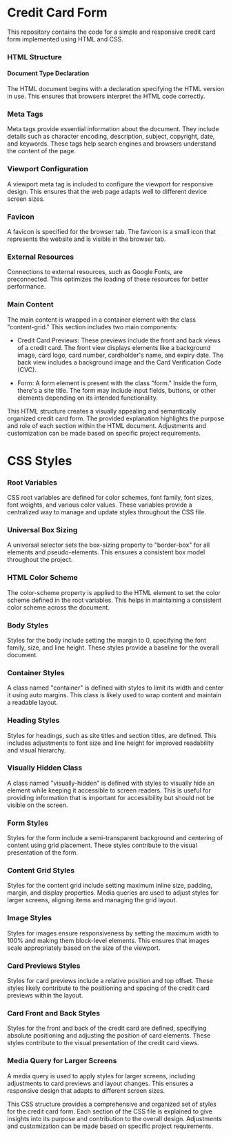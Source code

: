 # Credit Card Form
This repository contains the code for a simple and responsive credit card form implemented using HTML and CSS.

### HTML Structure
#### Document Type Declaration
The HTML document begins with a declaration specifying the HTML version in use. This ensures that browsers interpret the HTML code correctly.

### Meta Tags
Meta tags provide essential information about the document. They include details such as character encoding, description, subject, copyright, date, and keywords. These tags help search engines and browsers understand the content of the page.

### Viewport Configuration
A viewport meta tag is included to configure the viewport for responsive design. This ensures that the web page adapts well to different device screen sizes.

### Favicon
A favicon is specified for the browser tab. The favicon is a small icon that represents the website and is visible in the browser tab.

### External Resources
Connections to external resources, such as Google Fonts, are preconnected. This optimizes the loading of these resources for better performance.

### Main Content
The main content is wrapped in a container element with the class "content-grid." This section includes two main components:

- Credit Card Previews: These previews include the front and back views of a credit card. The front view displays elements like a background image, card logo, card number, cardholder's name, and expiry date. The back view includes a background image and the Card Verification Code (CVC).

- Form: A form element is present with the class "form." Inside the form, there's a site title. The form may include input fields, buttons, or other elements depending on its intended functionality.

This HTML structure creates a visually appealing and semantically organized credit card form. The provided explanation highlights the purpose and role of each section within the HTML document. Adjustments and customization can be made based on specific project requirements.

# CSS Styles
### Root Variables
CSS root variables are defined for color schemes, font family, font sizes, font weights, and various color values. These variables provide a centralized way to manage and update styles throughout the CSS file.

### Universal Box Sizing
A universal selector sets the box-sizing property to "border-box" for all elements and pseudo-elements. This ensures a consistent box model throughout the project.

### HTML Color Scheme
The color-scheme property is applied to the HTML element to set the color scheme defined in the root variables. This helps in maintaining a consistent color scheme across the document.

### Body Styles
Styles for the body include setting the margin to 0, specifying the font family, size, and line height. These styles provide a baseline for the overall document.

### Container Styles
A class named "container" is defined with styles to limit its width and center it using auto margins. This class is likely used to wrap content and maintain a readable layout.

### Heading Styles
Styles for headings, such as site titles and section titles, are defined. This includes adjustments to font size and line height for improved readability and visual hierarchy.

### Visually Hidden Class
A class named "visually-hidden" is defined with styles to visually hide an element while keeping it accessible to screen readers. This is useful for providing information that is important for accessibility but should not be visible on the screen.

### Form Styles
Styles for the form include a semi-transparent background and centering of content using grid placement. These styles contribute to the visual presentation of the form.

### Content Grid Styles
Styles for the content grid include setting maximum inline size, padding, margin, and display properties. Media queries are used to adjust styles for larger screens, aligning items and managing the grid layout.

### Image Styles
Styles for images ensure responsiveness by setting the maximum width to 100% and making them block-level elements. This ensures that images scale appropriately based on the size of the viewport.

### Card Previews Styles
Styles for card previews include a relative position and top offset. These styles likely contribute to the positioning and spacing of the credit card previews within the layout.

### Card Front and Back Styles
Styles for the front and back of the credit card are defined, specifying absolute positioning and adjusting the position of card elements. These styles contribute to the visual presentation of the credit card views.

### Media Query for Larger Screens
A media query is used to apply styles for larger screens, including adjustments to card previews and layout changes. This ensures a responsive design that adapts to different screen sizes.

This CSS structure provides a comprehensive and organized set of styles for the credit card form. Each section of the CSS file is explained to give insights into its purpose and contribution to the overall design. Adjustments and customization can be made based on specific project requirements.